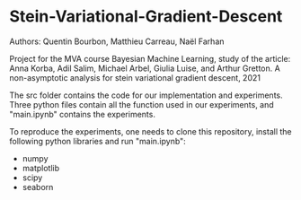 # Stein-Variational-Gradient-Descent

Authors: Quentin Bourbon, Matthieu Carreau, Naël Farhan

Project for the MVA course Bayesian Machine Learning, study of the article:
Anna Korba, Adil Salim, Michael Arbel, Giulia Luise, and Arthur Gretton. A non-asymptotic
analysis for stein variational gradient descent, 2021

The src folder contains the code for our implementation and experiments. Three python files contain all the function used in our experiments, and "main.ipynb" contains the experiments.

To reproduce the experiments, one needs to clone this repository, install the following python libraries and run "main.ipynb":
- numpy
- matplotlib
- scipy
- seaborn
